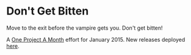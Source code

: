 Don't Get Bitten
===

Move to the exit before the vampire gets you.  Don't get bitten!

A [One Project A Month](http://inchingforward.blogspot.com/p/opam.html) effort for January 2015.  New releases deployed [here](http://mikejanger.net/opam/dgb.html).
